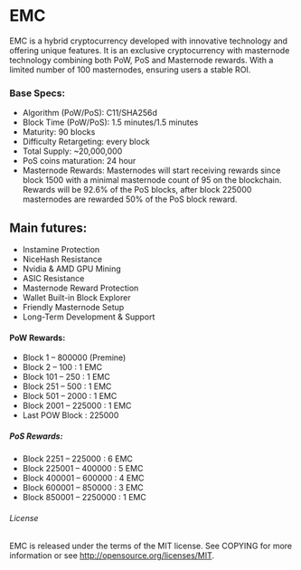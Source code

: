 # EMC

EMC is a hybrid cryptocurrency developed with innovative technology and offering unique features. It is an exclusive cryptocurrency with masternode technology combining both PoW, PoS and Masternode rewards. With a limited number of 100 masternodes, ensuring users a stable ROI.

### Base Specs:

*	Algorithm (PoW/PoS): C11/SHA256d
*	Block Time (PoW/PoS): 1.5 minutes/1.5 minutes
*	Maturity: 90 blocks
*	Difficulty Retargeting: every block
*	Total Supply: ~20,000,000
*	PoS coins maturation: 24 hour
*	Masternode Rewards: Masternodes will start receiving rewards since block 1500 with a minimal masternode count of 95 on the blockchain. Rewards will be 92.6% of the PoS blocks, after block 225000 masternodes are rewarded 50% of the PoS block reward.


## Main futures:

*	Instamine Protection
*	NiceHash Resistance
*	Nvidia & AMD GPU Mining
*	ASIC Resistance
*	Masternode Reward Protection
*	Wallet Built-in Block Explorer
*	Friendly Masternode Setup
*	Long-Term Development & Support


#### PoW Rewards:

* Block 1 – 800000 (Premine)
* Block 2 – 100 : 1 EMC
* Block 101 – 250 : 1 EMC
* Block 251 – 500 : 1 EMC
* Block 501 – 2000 : 1 EMC
* Block 2001 – 225000 : 1 EMC
* Last POW Block : 225000


##### PoS Rewards:

* Block 2251 – 225000 : 6 EMC
* Block 225001 – 400000 : 5 EMC
* Block 400001 – 600000 : 4 EMC
* Block 600001 – 850000 : 3 EMC
* Block 850001 – 2250000 : 1 EMC

###### License

EMC is released under the terms of the MIT license. See COPYING for more information or see http://opensource.org/licenses/MIT.


